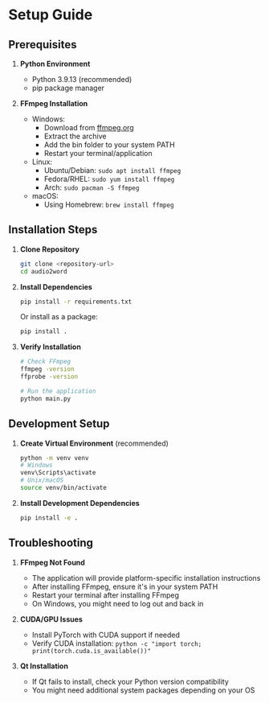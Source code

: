 # **Setup Guide**

## **Prerequisites**

1. **Python Environment**
   * Python 3.9.13 (recommended)
   * pip package manager

2. **FFmpeg Installation**
   * Windows:
     - Download from [ffmpeg.org](https://ffmpeg.org/download.html)
     - Extract the archive
     - Add the bin folder to your system PATH
     - Restart your terminal/application
   * Linux:
     - Ubuntu/Debian: `sudo apt install ffmpeg`
     - Fedora/RHEL: `sudo yum install ffmpeg`
     - Arch: `sudo pacman -S ffmpeg`
   * macOS:
     - Using Homebrew: `brew install ffmpeg`

## **Installation Steps**

1. **Clone Repository**
   ```bash
   git clone <repository-url>
   cd audio2word
   ```

2. **Install Dependencies**
   ```bash
   pip install -r requirements.txt
   ```
   Or install as a package:
   ```bash
   pip install .
   ```

3. **Verify Installation**
   ```bash
   # Check FFmpeg
   ffmpeg -version
   ffprobe -version
   
   # Run the application
   python main.py
   ```

## **Development Setup**

1. **Create Virtual Environment** (recommended)
   ```bash
   python -m venv venv
   # Windows
   venv\Scripts\activate
   # Unix/macOS
   source venv/bin/activate
   ```

2. **Install Development Dependencies**
   ```bash
   pip install -e .
   ```

## **Troubleshooting**

1. **FFmpeg Not Found**
   * The application will provide platform-specific installation instructions
   * After installing FFmpeg, ensure it's in your system PATH
   * Restart your terminal after installing FFmpeg
   * On Windows, you might need to log out and back in

2. **CUDA/GPU Issues**
   * Install PyTorch with CUDA support if needed
   * Verify CUDA installation: `python -c "import torch; print(torch.cuda.is_available())"`

3. **Qt Installation**
   * If Qt fails to install, check your Python version compatibility
   * You might need additional system packages depending on your OS

